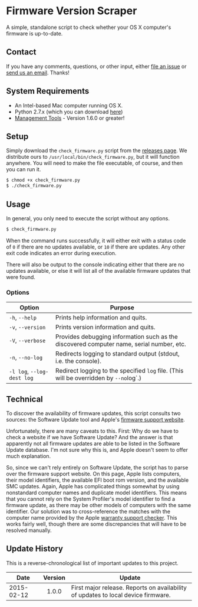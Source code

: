 Firmware Version Scraper
========================

A simple, standalone script to check whether your OS X computer's firmware is up-to-date.

## Contact

If you have any comments, questions, or other input, either [file an issue](../../issues) or [send us an email](mailto:mlib-its-mac-github@lists.utah.edu). Thanks!

## System Requirements

* An Intel-based Mac computer running OS X.
* Python 2.7.x (which you can download [here](https://www.python.org/download/))
* [Management Tools](https://github.com/univ-of-utah-marriott-library-apple/management_tools) - Version 1.6.0 or greater!

## Setup

Simply download the `check_firmware.py` script from the [releases page](../../releases). We distribute ours to `/usr/local/bin/check_firmware.py`, but it will function anywhere. You will need to make the file executable, of course, and then you can run it.

```bash
$ chmod +x check_firmware.py
$ ./check_firmware.py
```

## Usage

In general, you only need to execute the script without any options.

```bash
$ check_firmware.py
```

When the command runs successfully, it will either exit with a status code of `0` if there are no updates available, or `10` if there are updates. Any other exit code indicates an error during execution.

There will also be output to the console indicating either that there are no updates available, or else it will list all of the available firmware updates that were found.

### Options

| Option | Purpose |
|--------|---------|
| `-h`, `--help` | Prints help information and quits. |
| `-v`, `--version` | Prints version information and quits. |
| `-V`, `--verbose` | Provides debugging information such as the discovered computer name, serial number, etc. |
| `-n`, `--no-log` | Redirects logging to standard output (stdout, i.e. the console). |
| `-l log`, `--log-dest log` | Redirect logging to the specified `log` file. (This will be overridden by `--no`log`.) |

## Technical

To discover the availability of firmware updates, this script consults two sources: the Software Update tool and Apple's [firmware support website](http://support.apple.com/en-us/HT201518).

Unfortunately, there are many caveats to this. First: Why do we have to check a website if we have Software Update? And the answer is that apparently not all firmware updates are able to be listed in the Software Update database. I'm not sure why this is, and Apple doesn't seem to offer much explanation.

So, since we can't rely entirely on Software Update, the script has to parse over the firmware support website. On this page, Apple lists computers, their model identifiers, the available EFI boot rom version, and the available SMC updates. Again, Apple has complicated things somewhat by using nonstandard computer names and duplicate model identifiers. This means that you cannot rely on the System Profiler's model identifier to find a firmware update, as there may be other models of computers with the same identifier. Our solution was to cross-reference the matches with the computer name provided by the Apple [warranty support checker](https://selfsolve.apple.com/). This works fairly well, though there are some discrepancies that will have to be resolved manually.

## Update History

This is a reverse-chronological list of important updates to this project.

| Date | Version | Update |
|------|:-------:|--------|
| 2015-02-12 | 1.0.0 | First major release. Reports on availability of updates to local device firmware. |

